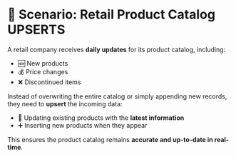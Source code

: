# 📘 Scenario: Retail Product Catalog UPSERTS

A retail company receives **daily updates** for its product catalog, including:  
- 🆕 New products  
- 💰 Price changes  
- ❌ Discontinued items  

Instead of overwriting the entire catalog or simply appending new records, they need to **upsert** the incoming data:  

- 🔄 Updating existing products with the **latest information**  
- ➕ Inserting new products when they appear  

This ensures the product catalog remains **accurate and up-to-date in real-time**.
